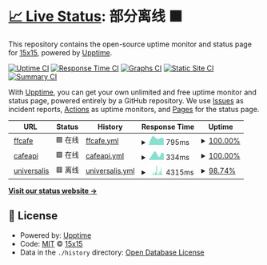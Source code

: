 # [📈 Live Status](https://15x15G.github.io/upptime): <!--live status--> **部分离线 🟧**

This repository contains the open-source uptime monitor and status page for [15x15](https://15x15G.github.io/upptime), powered by [Upptime](https://github.com/upptime/upptime).

[![Uptime CI](https://github.com/15x15G/upptime/workflows/Uptime%20CI/badge.svg)](https://github.com/15x15G/upptime/actions?query=workflow%3A%22Uptime+CI%22)
[![Response Time CI](https://github.com/15x15G/upptime/workflows/Response%20Time%20CI/badge.svg)](https://github.com/15x15G/upptime/actions?query=workflow%3A%22Response+Time+CI%22)
[![Graphs CI](https://github.com/15x15G/upptime/workflows/Graphs%20CI/badge.svg)](https://github.com/15x15G/upptime/actions?query=workflow%3A%22Graphs+CI%22)
[![Static Site CI](https://github.com/15x15G/upptime/workflows/Static%20Site%20CI/badge.svg)](https://github.com/15x15G/upptime/actions?query=workflow%3A%22Static+Site+CI%22)
[![Summary CI](https://github.com/15x15G/upptime/workflows/Summary%20CI/badge.svg)](https://github.com/15x15G/upptime/actions?query=workflow%3A%22Summary+CI%22)

With [Upptime](https://upptime.js.org), you can get your own unlimited and free uptime monitor and status page, powered entirely by a GitHub repository. We use [Issues](https://github.com/15x15G/upptime/issues) as incident reports, [Actions](https://github.com/15x15G/upptime/actions) as uptime monitors, and [Pages](https://15x15G.github.io/upptime) for the status page.

<!--start: status pages-->
<!-- This summary is generated by Upptime (https://github.com/upptime/upptime) -->
<!-- Do not edit this manually, your changes will be overwritten -->
<!-- prettier-ignore -->
| URL | Status | History | Response Time | Uptime |
| --- | ------ | ------- | ------------- | ------ |
| <img alt="" src="https://ffcafe.org/images/logos/334.png" height="13"> [ffcafe](https://ffcafe.org) | 🟩 在线 | [ffcafe.yml](https://github.com/15x15G/upptime/commits/HEAD/history/ffcafe.yml) | <details><summary><img alt="Response time graph" src="./graphs/ffcafe/response-time-week.png" height="20"> 795ms</summary><br><a href="https://15x15G.github.io/upptime/history/ffcafe"><img alt="Response time 809" src="https://img.shields.io/endpoint?url=https%3A%2F%2Fraw.githubusercontent.com%2F15x15G%2Fupptime%2FHEAD%2Fapi%2Fffcafe%2Fresponse-time.json"></a><br><a href="https://15x15G.github.io/upptime/history/ffcafe"><img alt="24-hour response time 695" src="https://img.shields.io/endpoint?url=https%3A%2F%2Fraw.githubusercontent.com%2F15x15G%2Fupptime%2FHEAD%2Fapi%2Fffcafe%2Fresponse-time-day.json"></a><br><a href="https://15x15G.github.io/upptime/history/ffcafe"><img alt="7-day response time 795" src="https://img.shields.io/endpoint?url=https%3A%2F%2Fraw.githubusercontent.com%2F15x15G%2Fupptime%2FHEAD%2Fapi%2Fffcafe%2Fresponse-time-week.json"></a><br><a href="https://15x15G.github.io/upptime/history/ffcafe"><img alt="30-day response time 827" src="https://img.shields.io/endpoint?url=https%3A%2F%2Fraw.githubusercontent.com%2F15x15G%2Fupptime%2FHEAD%2Fapi%2Fffcafe%2Fresponse-time-month.json"></a><br><a href="https://15x15G.github.io/upptime/history/ffcafe"><img alt="1-year response time 809" src="https://img.shields.io/endpoint?url=https%3A%2F%2Fraw.githubusercontent.com%2F15x15G%2Fupptime%2FHEAD%2Fapi%2Fffcafe%2Fresponse-time-year.json"></a></details> | <details><summary><a href="https://15x15G.github.io/upptime/history/ffcafe">100.00%</a></summary><a href="https://15x15G.github.io/upptime/history/ffcafe"><img alt="All-time uptime 99.94%" src="https://img.shields.io/endpoint?url=https%3A%2F%2Fraw.githubusercontent.com%2F15x15G%2Fupptime%2FHEAD%2Fapi%2Fffcafe%2Fuptime.json"></a><br><a href="https://15x15G.github.io/upptime/history/ffcafe"><img alt="24-hour uptime 100.00%" src="https://img.shields.io/endpoint?url=https%3A%2F%2Fraw.githubusercontent.com%2F15x15G%2Fupptime%2FHEAD%2Fapi%2Fffcafe%2Fuptime-day.json"></a><br><a href="https://15x15G.github.io/upptime/history/ffcafe"><img alt="7-day uptime 100.00%" src="https://img.shields.io/endpoint?url=https%3A%2F%2Fraw.githubusercontent.com%2F15x15G%2Fupptime%2FHEAD%2Fapi%2Fffcafe%2Fuptime-week.json"></a><br><a href="https://15x15G.github.io/upptime/history/ffcafe"><img alt="30-day uptime 100.00%" src="https://img.shields.io/endpoint?url=https%3A%2F%2Fraw.githubusercontent.com%2F15x15G%2Fupptime%2FHEAD%2Fapi%2Fffcafe%2Fuptime-month.json"></a><br><a href="https://15x15G.github.io/upptime/history/ffcafe"><img alt="1-year uptime 99.94%" src="https://img.shields.io/endpoint?url=https%3A%2F%2Fraw.githubusercontent.com%2F15x15G%2Fupptime%2FHEAD%2Fapi%2Fffcafe%2Fuptime-year.json"></a></details>
| <img alt="" src="https://ffcafe.org/images/logos/334.png" height="13"> [cafeapi](https://cafemenu.lv5.one) | 🟩 在线 | [cafeapi.yml](https://github.com/15x15G/upptime/commits/HEAD/history/cafeapi.yml) | <details><summary><img alt="Response time graph" src="./graphs/cafeapi/response-time-week.png" height="20"> 334ms</summary><br><a href="https://15x15G.github.io/upptime/history/cafeapi"><img alt="Response time 394" src="https://img.shields.io/endpoint?url=https%3A%2F%2Fraw.githubusercontent.com%2F15x15G%2Fupptime%2FHEAD%2Fapi%2Fcafeapi%2Fresponse-time.json"></a><br><a href="https://15x15G.github.io/upptime/history/cafeapi"><img alt="24-hour response time 388" src="https://img.shields.io/endpoint?url=https%3A%2F%2Fraw.githubusercontent.com%2F15x15G%2Fupptime%2FHEAD%2Fapi%2Fcafeapi%2Fresponse-time-day.json"></a><br><a href="https://15x15G.github.io/upptime/history/cafeapi"><img alt="7-day response time 334" src="https://img.shields.io/endpoint?url=https%3A%2F%2Fraw.githubusercontent.com%2F15x15G%2Fupptime%2FHEAD%2Fapi%2Fcafeapi%2Fresponse-time-week.json"></a><br><a href="https://15x15G.github.io/upptime/history/cafeapi"><img alt="30-day response time 364" src="https://img.shields.io/endpoint?url=https%3A%2F%2Fraw.githubusercontent.com%2F15x15G%2Fupptime%2FHEAD%2Fapi%2Fcafeapi%2Fresponse-time-month.json"></a><br><a href="https://15x15G.github.io/upptime/history/cafeapi"><img alt="1-year response time 394" src="https://img.shields.io/endpoint?url=https%3A%2F%2Fraw.githubusercontent.com%2F15x15G%2Fupptime%2FHEAD%2Fapi%2Fcafeapi%2Fresponse-time-year.json"></a></details> | <details><summary><a href="https://15x15G.github.io/upptime/history/cafeapi">100.00%</a></summary><a href="https://15x15G.github.io/upptime/history/cafeapi"><img alt="All-time uptime 99.93%" src="https://img.shields.io/endpoint?url=https%3A%2F%2Fraw.githubusercontent.com%2F15x15G%2Fupptime%2FHEAD%2Fapi%2Fcafeapi%2Fuptime.json"></a><br><a href="https://15x15G.github.io/upptime/history/cafeapi"><img alt="24-hour uptime 100.00%" src="https://img.shields.io/endpoint?url=https%3A%2F%2Fraw.githubusercontent.com%2F15x15G%2Fupptime%2FHEAD%2Fapi%2Fcafeapi%2Fuptime-day.json"></a><br><a href="https://15x15G.github.io/upptime/history/cafeapi"><img alt="7-day uptime 100.00%" src="https://img.shields.io/endpoint?url=https%3A%2F%2Fraw.githubusercontent.com%2F15x15G%2Fupptime%2FHEAD%2Fapi%2Fcafeapi%2Fuptime-week.json"></a><br><a href="https://15x15G.github.io/upptime/history/cafeapi"><img alt="30-day uptime 100.00%" src="https://img.shields.io/endpoint?url=https%3A%2F%2Fraw.githubusercontent.com%2F15x15G%2Fupptime%2FHEAD%2Fapi%2Fcafeapi%2Fuptime-month.json"></a><br><a href="https://15x15G.github.io/upptime/history/cafeapi"><img alt="1-year uptime 99.93%" src="https://img.shields.io/endpoint?url=https%3A%2F%2Fraw.githubusercontent.com%2F15x15G%2Fupptime%2FHEAD%2Fapi%2Fcafeapi%2Fuptime-year.json"></a></details>
| <img alt="" src="https://universalis.app/favicon.png" height="13"> [universalis](https://universalis.app/) | 🟥 离线 | [universalis.yml](https://github.com/15x15G/upptime/commits/HEAD/history/universalis.yml) | <details><summary><img alt="Response time graph" src="./graphs/universalis/response-time-week.png" height="20"> 4315ms</summary><br><a href="https://15x15G.github.io/upptime/history/universalis"><img alt="Response time 1199" src="https://img.shields.io/endpoint?url=https%3A%2F%2Fraw.githubusercontent.com%2F15x15G%2Fupptime%2FHEAD%2Fapi%2Funiversalis%2Fresponse-time.json"></a><br><a href="https://15x15G.github.io/upptime/history/universalis"><img alt="24-hour response time 3116" src="https://img.shields.io/endpoint?url=https%3A%2F%2Fraw.githubusercontent.com%2F15x15G%2Fupptime%2FHEAD%2Fapi%2Funiversalis%2Fresponse-time-day.json"></a><br><a href="https://15x15G.github.io/upptime/history/universalis"><img alt="7-day response time 4315" src="https://img.shields.io/endpoint?url=https%3A%2F%2Fraw.githubusercontent.com%2F15x15G%2Fupptime%2FHEAD%2Fapi%2Funiversalis%2Fresponse-time-week.json"></a><br><a href="https://15x15G.github.io/upptime/history/universalis"><img alt="30-day response time 2577" src="https://img.shields.io/endpoint?url=https%3A%2F%2Fraw.githubusercontent.com%2F15x15G%2Fupptime%2FHEAD%2Fapi%2Funiversalis%2Fresponse-time-month.json"></a><br><a href="https://15x15G.github.io/upptime/history/universalis"><img alt="1-year response time 1199" src="https://img.shields.io/endpoint?url=https%3A%2F%2Fraw.githubusercontent.com%2F15x15G%2Fupptime%2FHEAD%2Fapi%2Funiversalis%2Fresponse-time-year.json"></a></details> | <details><summary><a href="https://15x15G.github.io/upptime/history/universalis">98.74%</a></summary><a href="https://15x15G.github.io/upptime/history/universalis"><img alt="All-time uptime 99.64%" src="https://img.shields.io/endpoint?url=https%3A%2F%2Fraw.githubusercontent.com%2F15x15G%2Fupptime%2FHEAD%2Fapi%2Funiversalis%2Fuptime.json"></a><br><a href="https://15x15G.github.io/upptime/history/universalis"><img alt="24-hour uptime 97.06%" src="https://img.shields.io/endpoint?url=https%3A%2F%2Fraw.githubusercontent.com%2F15x15G%2Fupptime%2FHEAD%2Fapi%2Funiversalis%2Fuptime-day.json"></a><br><a href="https://15x15G.github.io/upptime/history/universalis"><img alt="7-day uptime 98.74%" src="https://img.shields.io/endpoint?url=https%3A%2F%2Fraw.githubusercontent.com%2F15x15G%2Fupptime%2FHEAD%2Fapi%2Funiversalis%2Fuptime-week.json"></a><br><a href="https://15x15G.github.io/upptime/history/universalis"><img alt="30-day uptime 99.38%" src="https://img.shields.io/endpoint?url=https%3A%2F%2Fraw.githubusercontent.com%2F15x15G%2Fupptime%2FHEAD%2Fapi%2Funiversalis%2Fuptime-month.json"></a><br><a href="https://15x15G.github.io/upptime/history/universalis"><img alt="1-year uptime 99.64%" src="https://img.shields.io/endpoint?url=https%3A%2F%2Fraw.githubusercontent.com%2F15x15G%2Fupptime%2FHEAD%2Fapi%2Funiversalis%2Fuptime-year.json"></a></details>

<!--end: status pages-->

[**Visit our status website →**](https://15x15G.github.io/upptime)

## 📄 License

- Powered by: [Upptime](https://github.com/upptime/upptime)
- Code: [MIT](./LICENSE) © [15x15](https://15x15G.github.io/upptime)
- Data in the `./history` directory: [Open Database License](https://opendatacommons.org/licenses/odbl/1-0/)
